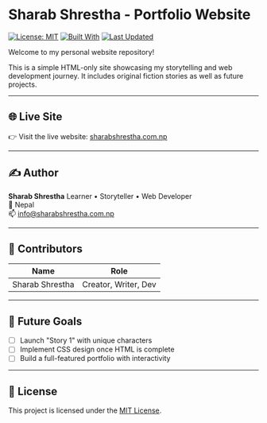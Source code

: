 # Sharab Shrestha - Portfolio Website

[![License: MIT](https://img.shields.io/badge/License-MIT-green.svg)](LICENSE)
[![Built With](https://img.shields.io/badge/Built%20With-HTML5-orange)](#)
[![Last Updated](https://img.shields.io/badge/Last%20Updated-June%202025-blue)](#)

Welcome to my personal website repository!

This is a simple HTML-only site showcasing my storytelling and web development journey. It includes original fiction stories as well as future projects.

---

## 🌐 Live Site

👉 Visit the live website: [sharabshrestha.com.np](https://sharabshrestha.com.np)

---

## ✍️ Author

**Sharab Shrestha**
Learner • Storyteller • Web Developer  
📍 Nepal  
📫 [info@sharabshrestha.com.np](mailto:info@sharabshrestha.com.np)

---

## 🤝 Contributors

| Name             | Role                |
|------------------|---------------------|
| Sharab Shrestha  | Creator, Writer, Dev|

---

## 🎯 Future Goals

- [ ] Launch "Story 1" with unique characters
- [ ] Implement CSS design once HTML is complete
- [ ] Build a full-featured portfolio with interactivity

---

## 📄 License

This project is licensed under the [MIT License](LICENSE).